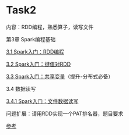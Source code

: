 # Task2

内容：RDD编程，熟悉算子，读写文件

第3章 Spark编程基础

[3.1 Spark入门：RDD编程](http://dblab.xmu.edu.cn/blog/1700-2/)

[3.2 Spark入门：键值对RDD](http://dblab.xmu.edu.cn/blog/1706-2/)

[3.3 Spark入门：共享变量](http://dblab.xmu.edu.cn/blog/1707-2/)（提升-分布式必备）

3.4 数据读写

[3.4.1 Spark入门：文件数据读写](http://dblab.xmu.edu.cn/blog/1708-2/)

问题扩展：请用RDD实现一个PAT排名器，题目要求

[参考](https://pintia.cn/problem-sets/16/problems/677)